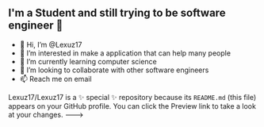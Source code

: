 ## I'm a Student and still trying to be software engineer 👋
- 👋 Hi, I’m @Lexuz17
- 👀 I’m interested in make a application that can help many people
- 🌱 I’m currently learning computer science
- 💞️ I’m looking to collaborate with other software engineers
- 📫 Reach me on email 

<!-- ## Connect with me:
<!-- [][website] -->
<!-- [https://camo.githubusercontent.com/c8a9c5b414cd812ad6a97a46c29af67239ddaeae08c41724ff7d945fb4c047e5/68747470733a2f2f6564656e742e6769746875622e696f2f537570657254696e7949636f6e732f696d616765732f7376672f6c696e6b6564696e2e737667][linkedin]
 -->
<!-- [linkedin]: https://www.linkedin.com/in/jason-susanto-84b184191/ -->
<!--- -->
Lexuz17/Lexuz17 is a ✨ special ✨ repository because its `README.md` (this file) appears on your GitHub profile.
You can click the Preview link to take a look at your changes.
--->

